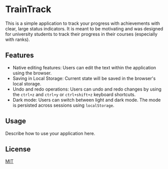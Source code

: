 # TrainTrack

This is a simple application to track your progress with achievements with clear, large status indicators. It is meant to be motivating and was designed for university students to track their progress in their courses (especially with ranks).

## Features

- Native editing features: Users can edit the text within the application using the browser.
- Saving in Local Storage: Current state will be saved in the browser's local storage.
- Undo and redo operations: Users can undo and redo changes by using the `ctrl+z` and `ctrl+y` or `ctrl+shift+z` keyboard shortcuts.
- Dark mode: Users can switch between light and dark mode. The mode is persisted across sessions using `localStorage`.

## Usage

Describe how to use your application here.

## License

[MIT](https://github.com/Hysterelius/TrainTracker/blob/master/LICENSE)
